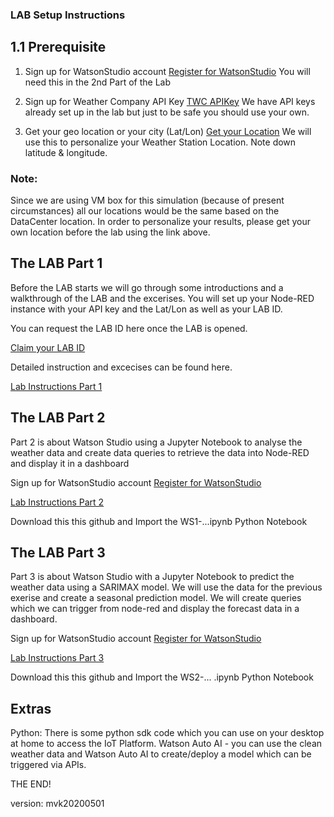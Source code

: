 
### LAB Setup Instructions

## 1.1 Prerequisite 
1. Sign up for WatsonStudio account 
[Register for WatsonStudio](https://dataplatform.cloud.ibm.com/registration/stepone)
You will need this in the 2nd Part of the Lab 

2. Sign up for Weather Company API Key
[TWC APIKey](https://callforcode.weather.com/register)
We have API keys already set up in the lab but just to be safe you should use your own.

3. Get your geo location or your city (Lat/Lon)
[Get your Location](https://www.latlong.net/) 
We will use this to personalize your Weather Station Location. Note down latitude & longitude.

### Note: 
Since we are using VM box for this simulation (because of present circumstances) all our locations would be the same based on the DataCenter location. In order to personalize your results, please get your own location before the lab using the link above.


## The LAB Part 1
Before the LAB starts we will go through some introductions and a walkthrough of the LAB and the excerises.
You will set up your Node-RED instance with your API key and the Lat/Lon as well as your LAB ID.

You can request the LAB ID here once the LAB is opened.

[Claim your LAB ID](https://thinklab1239.mybluemix.net/claimid)

Detailed instruction and excecises can be found here.

[Lab Instructions Part 1](https://github.com/markusvankempen/ThinkLab1239/blob/master/instructions/Lab1239-PartOne.pdf)

## The LAB Part 2
Part 2 is about Watson Studio using a Jupyter Notebook to analyse the weather data and create data queries to retrieve the data into Node-RED and display it in a dashboard

Sign up for WatsonStudio account 
[Register for WatsonStudio](https://dataplatform.cloud.ibm.com/registration/stepone)

[Lab Instructions Part 2](https://github.com/markusvankempen/ThinkLab1239/blob/master/instructions/Lab1239-PartTwo.pdf)

Download this this github and Import the WS1-...ipynb Python Notebook

## The LAB Part 3
Part 3 is about Watson Studio with a Jupyter Notebook to predict the weather data using a SARIMAX model.
We will use the data for the previous exerise and create a seasonal prediction model. We will create queries which we can trigger from node-red and display the forecast data in a dashboard.

Sign up for WatsonStudio account 
[Register for WatsonStudio](https://dataplatform.cloud.ibm.com/registration/stepone)

[Lab Instructions Part 3](https://github.com/markusvankempen/ThinkLab1239/blob/master/instructions/Lab1239-PartThree.pdf)

Download this this github and Import the WS2-... .ipynb Python Notebook
## Extras

Python: There is some python sdk code which you can use on your desktop at home to access the IoT Platform.
Watson Auto AI - you can use the clean weather data and Watson Auto AI to create/deploy a model which can be triggered via APIs. 

THE END!




version: mvk20200501
